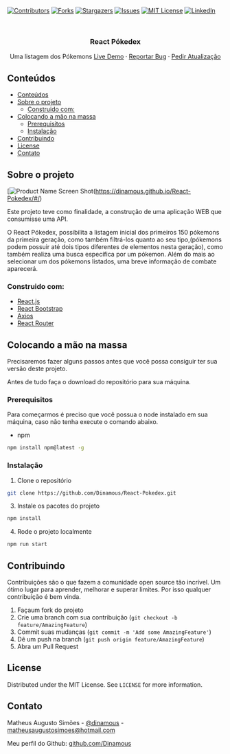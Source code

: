 <!--
*** Thanks for checking out this README Template. If you have a suggestion that would
*** make this better, please fork the repo and create a pull request or simply open
*** an issue with the tag "enhancement".
*** Thanks again! Now go create something AMAZING! :D
-->





<!-- PROJECT SHIELDS -->
<!--
*** I'm using markdown "reference style" links for readability.
*** Reference links are enclosed in brackets [ ] instead of parentheses ( ).
*** See the bottom of this document for the declaration of the reference variables
*** for contributors-url, forks-url, etc. This is an optional, concise syntax you may use.
*** https://www.markdownguide.org/basic-syntax/#reference-style-links
-->
[![Contributors][contributors-shield]][contributors-url]
[![Forks][forks-shield]][forks-url]
[![Stargazers][stars-shield]][stars-url]
[![Issues][issues-shield]][issues-url]
[![MIT License][license-shield]][license-url]
[![LinkedIn][linkedin-shield]][linkedin-url]



<!-- PROJECT LOGO -->
<br />
<p align="center">
    <!-- <img src="logo.png" alt="Logo" width="80" height="80"> -->
  

  <h3 align="center">React Pókedex</h3>

  <p align="center">
    Uma listagem dos Pókemons
    <a href="https://dinamous.github.io/React-Pokedex/#/">Live Demo</a>
    ·
    <a href="https://github.com/Dinamous/React-Pokedex/issues">Reportar Bug</a>
    ·
    <a href="https://github.com/Dinamous/React-Pokedexissues">Pedir Atualização</a>
  </p>
</p>



<!-- TABLE OF CONTENTS -->
## Conteúdos

- [Conteúdos](#conteúdos)
- [Sobre o projeto](#sobre-o-projeto)
  - [Construido com:](#construido-com)
- [Colocando a mão na massa](#colocando-a-mão-na-massa)
  - [Prerequisitos](#prerequisitos)
  - [Instalação](#instalação)
- [Contribuindo](#contribuindo)
- [License](#license)
- [Contato](#contato)



<!-- ABOUT THE PROJECT -->
## Sobre o projeto

[![Product Name Screen Shot][product-screenshot](https://dinamous.github.io/React-Pokedex/#/)


Este projeto teve como finalidade, a construção de uma aplicação WEB que consumisse uma API.

O React Pókedex, possibilita a listagem inicial dos primeiros 150 pókemons da primeira geração, como também filtrá-los quanto ao seu tipo,(pókemons podem possuir até dois tipos diferentes de elementos nesta geração), como também realiza uma busca específica por um pókemon.
Além do mais ao selecionar um dos pókemons listados, uma breve informação de combate aparecerá.


### Construido com:

* [React.js](https://pt-br.reactjs.org)
* [React Bootstrap](https://react-bootstrap.netlify.app)
* [Axios]()
* [React Router]()




<!-- GETTING STARTED -->
## Colocando a mão na massa

Precisaremos fazer alguns passos antes que você possa consiguir ter sua versão deste projeto.

Antes de tudo faça o download do repositório para sua máquina.

### Prerequisitos

Para começarmos é preciso que você possua o node instalado em sua máquina, caso não tenha execute o comando abaixo.
* npm
```sh
npm install npm@latest -g
```

### Instalação

1. Clone o repositório
```sh
git clone https://github.com/Dinamous/React-Pokedex.git
```
3. Instale os pacotes do projeto
```sh
npm install
```
4. Rode o projeto localmente
```sh
npm run start
```

<!-- CONTRIBUTING -->
## Contribuindo

Contribuições são o que fazem a comunidade open source tão incrível. Um ótimo lugar para aprender, melhorar e superar limites.
Por isso qualquer contribuição é bem vinda.

1. Façaum fork do projeto
2. Crie uma branch com sua contribuição (`git checkout -b feature/AmazingFeature`)
3. Commit suas mudanças (`git commit -m 'Add some AmazingFeature'`)
4. Dê um push na branch (`git push origin feature/AmazingFeature`)
5. Abra um Pull Request



<!-- LICENSE -->
## License

Distributed under the MIT License. See `LICENSE` for more information.



<!-- CONTACT -->
## Contato

Matheus Augusto Simões - [@dinamous](https://www.linkedin.com/in/matheus-simões/) - matheusaugustosimoes@hotmail.com

Meu perfil do Github: [github.com/Dinamous](https://github.com/Dinamous)


<!-- MARKDOWN LINKS & IMAGES -->
<!-- https://www.markdownguide.org/basic-syntax/#reference-style-links -->
[contributors-shield]: https://img.shields.io/github/contributors/Dinamous/React-Pokedex.svg?style=flat-square
[contributors-url]: https://github.com/Dinamous/React-Pokedex/graphs/contributors
[forks-shield]: https://img.shields.io/github/forks/Dinamous/React-Pokedex.svg?style=flat-square
[forks-url]: https://github.com/Dinamous/React-Pokedex/network/members
[stars-shield]: https://img.shields.io/github/stars/Dinamous/React-Pokedex.svg?style=flat-square
[stars-url]: https://github.com/Dinamous/React-Pokedex/stargazers
[issues-shield]: https://img.shields.io/github/issues/Dinamous/React-Pokedex.svg?style=flat-square
[issues-url]: https://github.com/Dinamous/React-Pokedex/issues
[license-shield]: https://img.shields.io/github/license/Dinamous/React-Pokedex.svg?style=flat-square
[license-url]: https://github.com/Dinamous/React-Pokedex/blob/master/LICENSE.txt
[linkedin-shield]: https://img.shields.io/badge/-LinkedIn-black.svg?style=flat-square&logo=linkedin&colorB=555
[linkedin-url]: https://www.linkedin.com/in/matheus-simões/
[product-screenshot]: print1.png
[product-screenshot2]: print2.png
